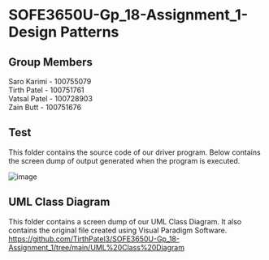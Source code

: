 # SOFE3650U-Gp_18-Assignment_1-Design Patterns

## **Group Members**

Saro Karimi - 100755079<br>
Tirth Patel - 100751761<br>
Vatsal Patel - 100728903<br>
Zain Butt - 100751676<br>


## **Test**

This folder contains the source code of our driver program. Below contains the screen dump of output generated when the program is executed.

![image](https://user-images.githubusercontent.com/72389295/134098491-eb7dcb12-5fd8-4918-b6fe-97051e0e2425.png)

## UML **Class Diagram**

This folder contains a screen dump of our UML Class Diagram. It also contains the original file created using Visual Paradigm Software.
https://github.com/TirthPatel3/SOFE3650U-Gp_18-Assignment_1/tree/main/UML%20Class%20Diagram
